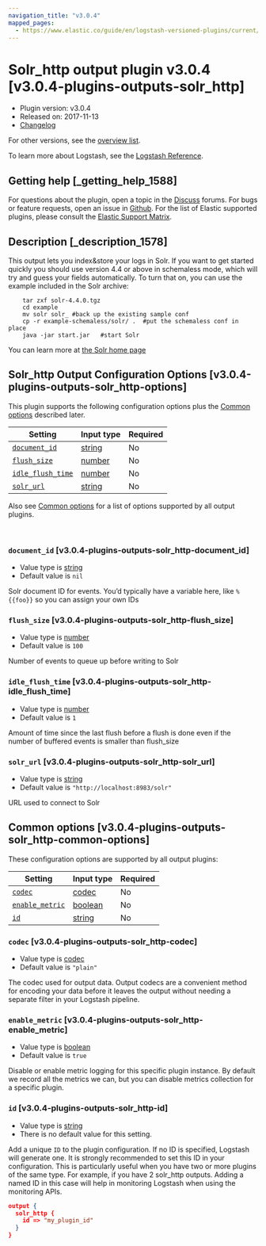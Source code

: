 ```yaml
---
navigation_title: "v3.0.4"
mapped_pages:
  - https://www.elastic.co/guide/en/logstash-versioned-plugins/current/v3.0.4-plugins-outputs-solr_http.html
---
```


# Solr_http output plugin v3.0.4 [v3.0.4-plugins-outputs-solr_http]


* Plugin version: v3.0.4
* Released on: 2017-11-13
* [Changelog](https://github.com/logstash-plugins/logstash-output-solr_http/blob/v3.0.4/CHANGELOG.md)

For other versions, see the [overview list](output-solr_http-index.md).

To learn more about Logstash, see the [Logstash Reference](logstash://reference/index.md).

## Getting help [_getting_help_1588]

For questions about the plugin, open a topic in the [Discuss](http://discuss.elastic.co) forums. For bugs or feature requests, open an issue in [Github](https://github.com/logstash-plugins/logstash-output-solr_http). For the list of Elastic supported plugins, please consult the [Elastic Support Matrix](https://www.elastic.co/support/matrix#matrix_logstash_plugins).


## Description [_description_1578]

This output lets you index&store your logs in Solr. If you want to get started quickly you should use version 4.4 or above in schemaless mode, which will try and guess your fields automatically. To turn that on, you can use the example included in the Solr archive:

```shell
    tar zxf solr-4.4.0.tgz
    cd example
    mv solr solr_ #back up the existing sample conf
    cp -r example-schemaless/solr/ .  #put the schemaless conf in place
    java -jar start.jar   #start Solr
```

You can learn more at [the Solr home page](https://lucene.apache.org/solr/)


## Solr_http Output Configuration Options [v3.0.4-plugins-outputs-solr_http-options]

This plugin supports the following configuration options plus the [Common options](v3-0-4-plugins-outputs-solr_http.md#v3.0.4-plugins-outputs-solr_http-common-options) described later.

| Setting | Input type | Required |
| --- | --- | --- |
| [`document_id`](v3-0-4-plugins-outputs-solr_http.md#v3.0.4-plugins-outputs-solr_http-document_id) | [string](logstash://reference/configuration-file-structure.md#string) | No |
| [`flush_size`](v3-0-4-plugins-outputs-solr_http.md#v3.0.4-plugins-outputs-solr_http-flush_size) | [number](logstash://reference/configuration-file-structure.md#number) | No |
| [`idle_flush_time`](v3-0-4-plugins-outputs-solr_http.md#v3.0.4-plugins-outputs-solr_http-idle_flush_time) | [number](logstash://reference/configuration-file-structure.md#number) | No |
| [`solr_url`](v3-0-4-plugins-outputs-solr_http.md#v3.0.4-plugins-outputs-solr_http-solr_url) | [string](logstash://reference/configuration-file-structure.md#string) | No |

Also see [Common options](v3-0-4-plugins-outputs-solr_http.md#v3.0.4-plugins-outputs-solr_http-common-options) for a list of options supported by all output plugins.

 

### `document_id` [v3.0.4-plugins-outputs-solr_http-document_id]

* Value type is [string](logstash://reference/configuration-file-structure.md#string)
* Default value is `nil`

Solr document ID for events. You’d typically have a variable here, like `%{{foo}}` so you can assign your own IDs


### `flush_size` [v3.0.4-plugins-outputs-solr_http-flush_size]

* Value type is [number](logstash://reference/configuration-file-structure.md#number)
* Default value is `100`

Number of events to queue up before writing to Solr


### `idle_flush_time` [v3.0.4-plugins-outputs-solr_http-idle_flush_time]

* Value type is [number](logstash://reference/configuration-file-structure.md#number)
* Default value is `1`

Amount of time since the last flush before a flush is done even if the number of buffered events is smaller than flush_size


### `solr_url` [v3.0.4-plugins-outputs-solr_http-solr_url]

* Value type is [string](logstash://reference/configuration-file-structure.md#string)
* Default value is `"http://localhost:8983/solr"`

URL used to connect to Solr



## Common options [v3.0.4-plugins-outputs-solr_http-common-options]

These configuration options are supported by all output plugins:

| Setting | Input type | Required |
| --- | --- | --- |
| [`codec`](v3-0-4-plugins-outputs-solr_http.md#v3.0.4-plugins-outputs-solr_http-codec) | [codec](logstash://reference/configuration-file-structure.md#codec) | No |
| [`enable_metric`](v3-0-4-plugins-outputs-solr_http.md#v3.0.4-plugins-outputs-solr_http-enable_metric) | [boolean](logstash://reference/configuration-file-structure.md#boolean) | No |
| [`id`](v3-0-4-plugins-outputs-solr_http.md#v3.0.4-plugins-outputs-solr_http-id) | [string](logstash://reference/configuration-file-structure.md#string) | No |

### `codec` [v3.0.4-plugins-outputs-solr_http-codec]

* Value type is [codec](logstash://reference/configuration-file-structure.md#codec)
* Default value is `"plain"`

The codec used for output data. Output codecs are a convenient method for encoding your data before it leaves the output without needing a separate filter in your Logstash pipeline.


### `enable_metric` [v3.0.4-plugins-outputs-solr_http-enable_metric]

* Value type is [boolean](logstash://reference/configuration-file-structure.md#boolean)
* Default value is `true`

Disable or enable metric logging for this specific plugin instance. By default we record all the metrics we can, but you can disable metrics collection for a specific plugin.


### `id` [v3.0.4-plugins-outputs-solr_http-id]

* Value type is [string](logstash://reference/configuration-file-structure.md#string)
* There is no default value for this setting.

Add a unique `ID` to the plugin configuration. If no ID is specified, Logstash will generate one. It is strongly recommended to set this ID in your configuration. This is particularly useful when you have two or more plugins of the same type. For example, if you have 2 solr_http outputs. Adding a named ID in this case will help in monitoring Logstash when using the monitoring APIs.

```json
output {
  solr_http {
    id => "my_plugin_id"
  }
}
```



